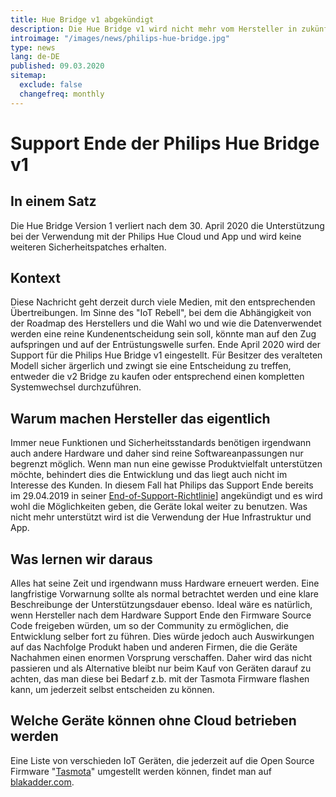 ```yaml
---
title: Hue Bridge v1 abgekündigt
description: Die Hue Bridge v1 wird nicht mehr vom Hersteller in zukünftigen Apps unterstützt
introimage: "/images/news/philips-hue-bridge.jpg"
type: news
lang: de-DE
published: 09.03.2020
sitemap:
  exclude: false
  changefreq: monthly
---
```

# Support Ende der Philips Hue Bridge v1
<TOC />

##  In einem Satz
Die Hue Bridge Version 1 verliert nach dem 30. April 2020 die Unterstützung bei der Verwendung mit der Philips Hue Cloud und App und wird keine weiteren Sicherheitspatches erhalten.

## Kontext
Diese Nachricht geht derzeit durch viele Medien, mit den entsprechenden Übertreibungen. Im Sinne des "IoT Rebell", bei dem die Abhängigkeit von der Roadmap des Herstellers und die Wahl wo und wie die Datenverwendet werden eine reine Kundenentscheidung sein soll, könnte man auf den Zug aufspringen und auf der Entrüstungswelle surfen. Ende April 2020 wird der Support für die Philips Hue Bridge v1 eingestellt. Für Besitzer des veralteten Modell sicher ärgerlich und zwingt sie eine Entscheidung zu treffen, entweder die v2 Bridge zu kaufen oder entsprechend einen kompletten Systemwechsel durchzuführen.

## Warum machen Hersteller das eigentlich
Immer neue Funktionen und Sicherheitsstandards benötigen irgendwann auch andere Hardware und daher sind reine Softwareanpassungen nur begrenzt möglich. Wenn man nun eine gewisse Produktvielfalt unterstützen möchte, behindert dies die Entwicklung und das liegt auch nicht im Interesse des Kunden. In diesem Fall hat Philips das Support Ende bereits im 29.04.2019 in seiner [End-of-Support-Richtlinie](https://www2.meethue.com/de-at/support/end-of-support-policy)] angekündigt und es wird wohl die Möglichkeiten geben, die Geräte lokal weiter zu benutzen. Was nicht mehr unterstützt wird ist die Verwendung der Hue Infrastruktur und App.

## Was lernen wir daraus
Alles hat seine Zeit und irgendwann muss Hardware erneuert werden. Eine langfristige Vorwarnung sollte als normal betrachtet werden und eine klare Beschreibunge der Unterstützungsdauer ebenso. Ideal wäre es natürlich, wenn Hersteller nach dem Hardware Support Ende den Firmware Source Code freigeben würden, um so der Community zu ermöglichen, die Entwicklung selber fort zu führen. Dies würde jedoch auch Auswirkungen auf das Nachfolge Produkt haben und anderen Firmen, die die Geräte Nachahmen einen enormen Vorsprung verschaffen. Daher wird das nicht passieren und als Alternative bleibt nur beim Kauf von Geräten darauf zu achten, das man diese bei Bedarf z.b. mit der Tasmota Firmware flashen kann, um jederzeit selbst entscheiden zu können.

## Welche Geräte können ohne Cloud betrieben werden
Eine Liste von verschieden IoT Geräten, die jederzeit auf die Open Source Firmware "[Tasmota](https://github.com/arendst/Tasmota)" umgestellt werden können, findet man auf [blakadder.com](https://templates.blakadder.com/).
